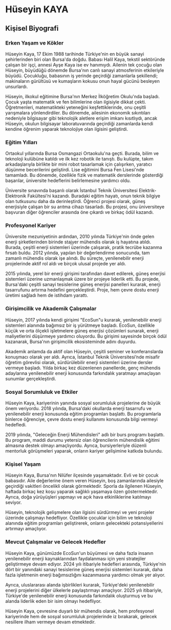 # Hüseyin KAYA

## Kişisel Biyografi

### Erken Yaşam ve Kökler

Hüseyin Kaya, 17 Ekim 1988 tarihinde Türkiye'nin en büyük sanayi şehirlerinden biri olan Bursa'da doğdu. Babası Halil Kaya, tekstil sektöründe çalışan bir işçi, annesi Ayşe Kaya ise ev hanımıydı. Ailenin tek çocuğu olan Hüseyin, büyüdüğü dönemde Bursa'nın canlı sanayi atmosferinin etkileriyle büyüdü. Çocukluğu, babasının iş yerinde geçirdiği zamanlarla şekillendi; makinaların gürültüsü ve kumaşların kokusu onun hayal gücünü besleyen unsurlardı.

Hüseyin, ilkokul eğitimine Bursa'nın Merkez İlköğretim Okulu'nda başladı. Çocuk yaşta matematik ve fen bilimlerine olan ilgisiyle dikkat çekti. Öğretmenleri, matematikteki yeteneğini keşfettiklerinde, onu çeşitli yarışmalara yönlendirdiler. Bu dönemde, ailesinin ekonomik sıkıntıları nedeniyle bilgisayar gibi teknolojik aletlere erişim imkanı kısıtlıydı, ancak Hüseyin, okulun bilgisayar laboratuvarında geçirdiği zamanlarda kendi kendine öğrenim yaparak teknolojiye olan ilgisini geliştirdi.

### Eğitim Yılları

Ortaokul yıllarında Bursa Osmangazi Ortaokulu'na geçti. Burada, bilim ve teknoloji kulübüne katıldı ve ilk kez robotik ile tanıştı. Bu kulüpte, takım arkadaşlarıyla birlikte bir mini robot tasarlamak için çalışırken, yaratıcı düşünme becerilerini geliştirdi. Lise eğitimini Bursa Fen Lisesi'nde tamamladı. Bu dönemde, özellikle fizik ve matematik derslerinde gösterdiği başarılar, üniversite hedeflerini belirlemesine yardımcı oldu.

Üniversite sınavında başarılı olarak İstanbul Teknik Üniversitesi Elektrik-Elektronik Fakültesi’ni kazandı. Buradaki eğitim hayatı, onun teknik bilgiye olan tutkusunu daha da derinleştirdi. Öğrenci projesi olarak, güneş enerjisiyle çalışan bir su arıtma cihazı tasarladı. Bu projesi, onu üniversiteye başvuran diğer öğrenciler arasında öne çıkardı ve birkaç ödül kazandı.

### Profesyonel Kariyer

Üniversite mezuniyetinin ardından, 2010 yılında Türkiye'nin önde gelen enerji şirketlerinden birinde stajyer mühendis olarak iş hayatına atıldı. Burada, çeşitli enerji sistemleri üzerinde çalışarak, pratik tecrübe kazanma fırsatı buldu. 2012 yılında, yapılan bir değerlendirme sonucunda, tam zamanlı mühendis olarak işe alındı. Bu süreçte, yenilenebilir enerji projelerinde aktif rol aldı ve birçok ulusal projede yer aldı.

2015 yılında, yerel bir enerji girişimi tarafından davet edilerek, güneş enerjisi sistemleri üzerine uzmanlaşmak üzere bir projeye liderlik etti. Bu projede, Bursa'daki çeşitli sanayi tesislerine güneş enerjisi panelleri kurarak, enerji tasarrufunu artırma hedefini gerçekleştirdi. Proje, hem çevre dostu enerji üretimi sağladı hem de istihdam yarattı.

### Girişimcilik ve Akademik Çalışmalar

Hüseyin, 2017 yılında kendi girişimi "EcoSun"u kurarak, yenilenebilir enerji sistemleri alanında bağımsız bir iş yürütmeye başladı. EcoSun, özellikle küçük ve orta ölçekli işletmelere güneş enerjisi çözümleri sunarak, enerji maliyetlerini düşürmeye yardımcı oluyordu. Bu girişimi sayesinde birçok ödül kazanarak, Bursa'nın girişimcilik ekosisteminde adını duyurdu.

Akademik anlamda da aktif olan Hüseyin, çeşitli seminer ve konferanslarda konuşmacı olarak yer aldı. Ayrıca, İstanbul Teknik Üniversitesi’nde misafir öğretim görevlisi olarak, sürdürülebilir enerji sistemleri üzerine dersler vermeye başladı. Yılda birkaç kez düzenlenen panellerde, genç mühendis adaylarına yenilenebilir enerji konusunda farkındalık yaratmayı amaçlayan sunumlar gerçekleştirdi.

### Sosyal Sorumluluk ve Etkiler

Hüseyin Kaya, kariyerinin yanında sosyal sorumluluk projelerine de büyük önem veriyordu. 2018 yılında, Bursa'daki okullarda enerji tasarrufu ve yenilenebilir enerji konusunda eğitim programları başlattı. Bu programlarla binlerce öğrenciye, çevre dostu enerji kullanımı konusunda bilgi vermeyi hedefledi.

2019 yılında, "Geleceğin Enerji Mühendisleri" adlı bir burs programı başlattı. Bu program, maddi durumu yetersiz olan öğrencilerin mühendislik eğitimi almasına destek olmayı amaçlıyordu. Ayrıca, bursiyerleriyle düzenli mentorluk görüşmeleri yaparak, onların kariyer gelişimine katkıda bulundu.

### Kişisel Yaşam

Hüseyin Kaya, Bursa'nın Nilüfer ilçesinde yaşamaktadır. Evli ve bir çocuk babasıdır. Aile değerlerine önem veren Hüseyin, boş zamanlarında ailesiyle geçirdiği vakitleri öncelikli olarak görmektedir. Sporla da ilgilenen Hüseyin, haftada birkaç kez koşu yaparak sağlıklı yaşamaya özen göstermektedir. Ayrıca, doğa yürüyüşleri yapmayı ve açık hava etkinliklerine katılmayı seviyor.

Hüseyin, teknolojik gelişmelere olan ilgisini sürdürmeyi ve yeni projeler üzerinde çalışmayı hedefliyor. Özellikle çocuklar için bilim ve teknoloji alanında eğitim programları geliştirerek, onların gelecekteki potansiyellerini artırmayı amaçlıyor.

### Mevcut Çalışmalar ve Gelecek Hedefler

Hüseyin Kaya, günümüzde EcoSun'un büyümesi ve daha fazla insanın yenilenebilir enerji kaynaklarından faydalanması için yeni stratejiler geliştirmeye devam ediyor. 2024 yılı itibariyle hedefleri arasında, Türkiye'nin dört bir yanındaki sanayi tesislerine güneş enerjisi sistemleri kurarak, daha fazla işletmenin enerji bağımsızlığını kazanmasına yardımcı olmak yer alıyor.

Ayrıca, uluslararası alanda işbirlikleri kurarak, Türkiye'deki yenilenebilir enerji projelerini diğer ülkelerle paylaştırmayı amaçlıyor. 2025 yılı itibariyle, Türkiye'de yenilenebilir enerji konusunda farkındalık oluşturmuş ve bu alanda liderlik eden bir isim olmayı hedefliyor.

Hüseyin Kaya, çevresine duyarlı bir mühendis olarak, hem profesyonel kariyerinde hem de sosyal sorumluluk projelerinde iz bırakarak, gelecek nesillere ilham vermeye devam etmektedir.